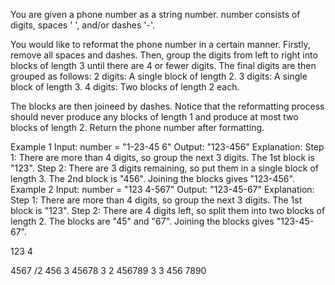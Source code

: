 You are given a phone number as a string number. number consists of digits, spaces ' ', and/or dashes '-'.

You would like to reformat the phone number in a certain manner. Firstly, remove all spaces and dashes. Then, group the digits from left to right into blocks of length 3 until there are 4 or fewer digits. The final digits are then grouped as follows:
2 digits: A single block of length 2.
3 digits: A single block of length 3.
4 digits: Two blocks of length 2 each.

The blocks are then joineed by dashes. Notice that the reformatting process should never produce any blocks of length 1 and produce at most two blocks of length 2.
Return the phone number after formatting.

Example 1
Input: number = "1-23-45 6"
Output: "123-456"
Explanation: 
Step 1: There are more than 4 digits, so group the next 3 digits. The 1st block is "123".
Step 2: There are 3 digits remaining, so put them in a single block of length 3. The 2nd block is "456".
Joining the blocks gives "123-456".
Example 2
Input: number = "123 4-567"
Output: "123-45-67"
Explanation:
Step 1: There are more than 4 digits, so group the next 3 digits. The 1st block is "123".
Step 2: There are 4 digits left, so split them into two blocks of length 2. The blocks are "45" and "67".
Joining the blocks gives "123-45-67".

123 4

4567 /2
456 3
45678 3 2
456789 3 3
456 7890